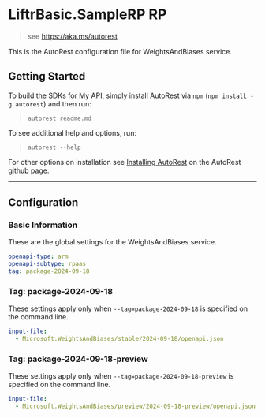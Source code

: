 # LiftrBasic.SampleRP RP

> see https://aka.ms/autorest

This is the AutoRest configuration file for WeightsAndBiases service.

## Getting Started

To build the SDKs for My API, simply install AutoRest via `npm` (`npm install -g autorest`) and then run:

> `autorest readme.md`

To see additional help and options, run:

> `autorest --help`

For other options on installation see [Installing AutoRest](https://aka.ms/autorest/install) on the AutoRest github page.

---

## Configuration

### Basic Information

These are the global settings for the WeightsAndBiases service.

```yaml
openapi-type: arm
openapi-subtype: rpaas
tag: package-2024-09-18
```
### Tag: package-2024-09-18

These settings apply only when `--tag=package-2024-09-18` is specified on the command line.

```yaml $(tag) == 'package-2024-09-18'
input-file:
  - Microsoft.WeightsAndBiases/stable/2024-09-18/openapi.json
```

### Tag: package-2024-09-18-preview

These settings apply only when `--tag=package-2024-09-18-preview` is specified on the command line.

```yaml $(tag) == 'package-2024-09-18-preview'
input-file:
  - Microsoft.WeightsAndBiases/preview/2024-09-18-preview/openapi.json
```

